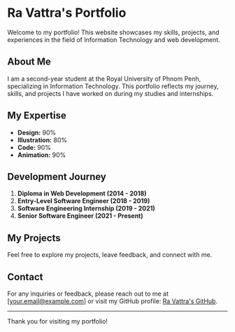 # Ra Vattra's Portfolio

Welcome to my portfolio! This website showcases my skills, projects, and experiences in the field of Information Technology and web development. 

## About Me

I am a second-year student at the Royal University of Phnom Penh, specializing in Information Technology. This portfolio reflects my journey, skills, and projects I have worked on during my studies and internships.

## My Expertise

- **Design:** 90%
- **Illustration:** 80%
- **Code:** 90%
- **Animation:** 90%

## Development Journey

1. **Diploma in Web Development (2014 - 2018)**
2. **Entry-Level Software Engineer (2018 - 2019)**
3. **Software Engineering Internship (2019 - 2021)**
4. **Senior Software Engineer (2021 - Present)**

## My Projects

Feel free to explore my projects, leave feedback, and connect with me. 

## Contact

For any inquiries or feedback, please reach out to me at [your.email@example.com] or visit my GitHub profile: [Ra Vattra's GitHub](https://github.com/yourusername).

---

Thank you for visiting my portfolio!
